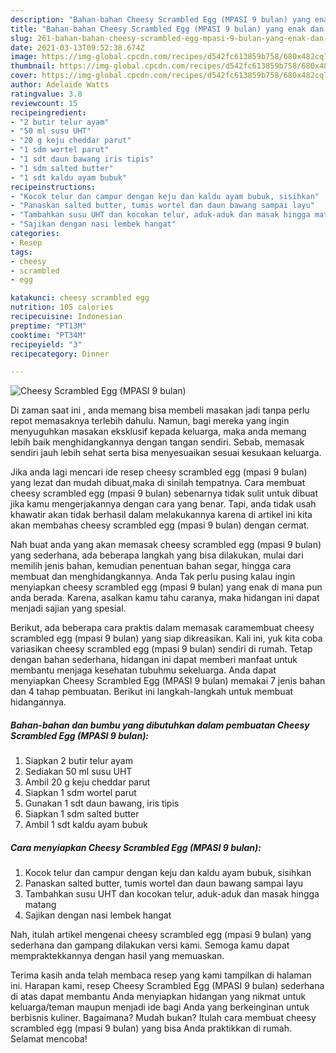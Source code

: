 ```yaml
---
description: "Bahan-bahan Cheesy Scrambled Egg (MPASI 9 bulan) yang enak dan Mudah Dibuat"
title: "Bahan-bahan Cheesy Scrambled Egg (MPASI 9 bulan) yang enak dan Mudah Dibuat"
slug: 261-bahan-bahan-cheesy-scrambled-egg-mpasi-9-bulan-yang-enak-dan-mudah-dibuat
date: 2021-03-13T09:52:38.674Z
image: https://img-global.cpcdn.com/recipes/d542fc613859b758/680x482cq70/cheesy-scrambled-egg-mpasi-9-bulan-foto-resep-utama.jpg
thumbnail: https://img-global.cpcdn.com/recipes/d542fc613859b758/680x482cq70/cheesy-scrambled-egg-mpasi-9-bulan-foto-resep-utama.jpg
cover: https://img-global.cpcdn.com/recipes/d542fc613859b758/680x482cq70/cheesy-scrambled-egg-mpasi-9-bulan-foto-resep-utama.jpg
author: Adelaide Watts
ratingvalue: 3.8
reviewcount: 15
recipeingredient:
- "2 butir telur ayam"
- "50 ml susu UHT"
- "20 g keju cheddar parut"
- "1 sdm wortel parut"
- "1 sdt daun bawang iris tipis"
- "1 sdm salted butter"
- "1 sdt kaldu ayam bubuk"
recipeinstructions:
- "Kocok telur dan campur dengan keju dan kaldu ayam bubuk, sisihkan"
- "Panaskan salted butter, tumis wortel dan daun bawang sampai layu"
- "Tambahkan susu UHT dan kocokan telur, aduk-aduk dan masak hingga matang"
- "Sajikan dengan nasi lembek hangat"
categories:
- Resep
tags:
- cheesy
- scrambled
- egg

katakunci: cheesy scrambled egg 
nutrition: 105 calories
recipecuisine: Indonesian
preptime: "PT13M"
cooktime: "PT34M"
recipeyield: "3"
recipecategory: Dinner

---
```



![Cheesy Scrambled Egg (MPASI 9 bulan)](https://img-global.cpcdn.com/recipes/d542fc613859b758/680x482cq70/cheesy-scrambled-egg-mpasi-9-bulan-foto-resep-utama.jpg)

Di zaman  saat ini , anda memang bisa membeli masakan jadi tanpa perlu repot memasaknya terlebih dahulu. Namun, bagi mereka yang ingin menyuguhkan masakan eksklusif kepada keluarga, maka anda memang lebih baik menghidangkannya dengan tangan sendiri. Sebab, memasak sendiri jauh lebih sehat serta bisa menyesuaikan sesuai kesukaan keluarga.

Jika anda lagi mencari ide resep cheesy scrambled egg (mpasi 9 bulan) yang lezat dan mudah dibuat,maka di sinilah tempatnya. Cara membuat cheesy scrambled egg (mpasi 9 bulan)  sebenarnya tidak sulit untuk dibuat jika kamu mengerjakannya dengan cara yang benar. Tapi, anda tidak usah khawatir akan tidak berhasil dalam melakukannya 
karena di artikel ini kita akan membahas cheesy scrambled egg (mpasi 9 bulan) dengan cermat.  



Nah buat anda yang akan memasak cheesy scrambled egg (mpasi 9 bulan) yang sederhana, ada beberapa langkah yang bisa dilakukan, mulai dari memilih jenis bahan, kemudian penentuan bahan segar, hingga cara membuat dan menghidangkannya. Anda Tak perlu pusing kalau ingin menyiapkan cheesy scrambled egg (mpasi 9 bulan) yang enak di mana pun anda berada. Karena, asalkan kamu  tahu caranya, maka hidangan ini dapat menjadi sajian yang spesial.

Berikut, ada beberapa cara praktis  dalam memasak caramembuat cheesy scrambled egg (mpasi 9 bulan) yang siap dikreasikan. Kali ini, yuk kita coba variasikan cheesy scrambled egg (mpasi 9 bulan) sendiri di rumah. Tetap dengan bahan sederhana, hidangan ini dapat memberi manfaat untuk membantu menjaga kesehatan tubuhmu sekeluarga. Anda dapat menyiapkan Cheesy Scrambled Egg (MPASI 9 bulan) memakai 7 jenis bahan dan 4 tahap pembuatan. Berikut ini langkah-langkah untuk membuat hidangannya.

<!--inarticleads1-->

##### Bahan-bahan dan bumbu yang dibutuhkan dalam pembuatan Cheesy Scrambled Egg (MPASI 9 bulan):

1. Siapkan 2 butir telur ayam
1. Sediakan 50 ml susu UHT
1. Ambil 20 g keju cheddar parut
1. Siapkan 1 sdm wortel parut
1. Gunakan 1 sdt daun bawang, iris tipis
1. Siapkan 1 sdm salted butter
1. Ambil 1 sdt kaldu ayam bubuk




<!--inarticleads2-->

##### Cara menyiapkan Cheesy Scrambled Egg (MPASI 9 bulan):

1. Kocok telur dan campur dengan keju dan kaldu ayam bubuk, sisihkan
1. Panaskan salted butter, tumis wortel dan daun bawang sampai layu
1. Tambahkan susu UHT dan kocokan telur, aduk-aduk dan masak hingga matang
1. Sajikan dengan nasi lembek hangat




Nah, itulah artikel mengenai  cheesy scrambled egg (mpasi 9 bulan)  yang sederhana dan gampang dilakukan versi kami. Semoga kamu dapat mempraktekkannya dengan hasil yang memuaskan. 

Terima kasih anda telah membaca resep yang kami tampilkan di halaman ini. Harapan kami, resep  Cheesy Scrambled Egg (MPASI 9 bulan) sederhana di atas dapat membantu Anda menyiapkan hidangan yang nikmat untuk keluarga/teman maupun menjadi ide bagi Anda yang berkeinginan untuk berbisnis kuliner. Bagaimana? Mudah bukan? Itulah cara membuat cheesy scrambled egg (mpasi 9 bulan) yang bisa Anda praktikkan di rumah. Selamat mencoba!

